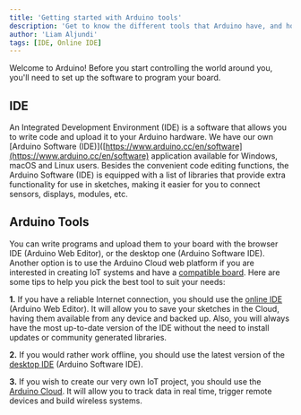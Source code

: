 ```yaml
---
title: 'Getting started with Arduino tools'
description: 'Get to know the different tools that Arduino have, and how to set up your environment.'
author: 'Liam Aljundi'
tags: [IDE, Online IDE]
---
```


Welcome to Arduino! Before you start controlling the world around you, you'll need to set up the software to program your board.

## IDE

An Integrated Development Environment (IDE) is a software that allows you to write code and upload it to your Arduino hardware. We have our own [Arduino Software (IDE)]([https://www.arduino.cc/en/software](https://www.arduino.cc/en/software) application available for Windows, macOS and Linux users. Besides the convenient code editing functions, the Arduino Software (IDE) is equipped with a list of libraries that provide extra functionality for use in sketches, making it easier for you to connect sensors, displays, modules, etc.

## Arduino Tools

You can write programs and upload them to your board with the browser IDE (Arduino Web Editor), or the desktop one (Arduino Software IDE). Another option is to use the Arduino Cloud web platform if you are interested in creating IoT systems and have a [compatible board](https://support.arduino.cc/hc/en-us/articles/360016077320-Which-boards-are-supported-in-the-Arduino-IoT-Cloud). Here are some tips to help you pick the best tool to suit your needs:

**1.** If you have a reliable Internet connection, you should use the [online IDE](https://create.arduino.cc/editor) (Arduino Web Editor). It will allow you to save your sketches in the Cloud, having them available from any device and backed up. Also, you will always have the most up-to-date version of the IDE without the need to install updates or community generated libraries.

**2.** If you would rather work offline, you should use the latest version of the [desktop IDE](https://www.arduino.cc/en/Main/Software#download) (Arduino Software IDE).

**3.** If you wish to create our very own IoT project, you should use the [Arduino Cloud](https://create.arduino.cc/iot/things). It will allow you to track data in real time, trigger remote devices and build wireless systems.
